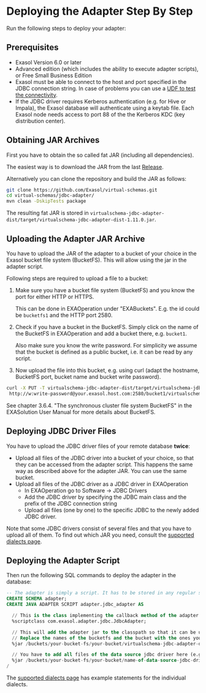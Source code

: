 # Deploying the Adapter Step By Step

Run the following steps to deploy your adapter:

## Prerequisites

* Exasol Version 6.0 or later
* Advanced edition (which includes the ability to execute adapter scripts), or Free Small Business Edition
* Exasol must be able to connect to the host and port specified in the JDBC connection string. In case of problems you can use a [UDF to test the connectivity](https://www.exasol.com/support/browse/SOL-307).
* If the JDBC driver requires Kerberos authentication (e.g. for Hive or Impala), the Exasol database will authenticate using a keytab file. Each Exasol node needs access to port 88 of the the Kerberos KDC (key distribution center).

## Obtaining JAR Archives

First you have to obtain the so called fat JAR (including all dependencies).

The easiest way is to download the JAR from the last [Release](https://github.com/Exasol/virtual-schemas/releases).

Alternatively you can clone the repository and build the JAR as follows:

```bash
git clone https://github.com/Exasol/virtual-schemas.git
cd virtual-schemas/jdbc-adapter/
mvn clean -DskipTests package
```

The resulting fat JAR is stored in `virtualschema-jdbc-adapter-dist/target/virtualschema-jdbc-adapter-dist-1.11.0.jar`.

## Uploading the Adapter JAR Archive

You have to upload the JAR of the adapter to a bucket of your choice in the Exasol bucket file system (BucketFS). This will allow using the jar in the adapter script.

Following steps are required to upload a file to a bucket:

1. Make sure you have a bucket file system (BucketFS) and you know the port for either HTTP or HTTPS.

   This can be done in EXAOperation under "EXABuckets". E.g. the id could be `bucketfs1` and the HTTP port 2580.
  
1. Check if you have a bucket in the BucketFS. Simply click on the name of the BucketFS in EXAOperation and add a bucket there, e.g. `bucket1`.

   Also make sure you know the write password. For simplicity we assume that the bucket is defined as a public bucket, i.e. it can be read by any script.
  
1. Now upload the file into this bucket, e.g. using curl (adapt the hostname, BucketFS port, bucket name and bucket write password).

```bash
curl -X PUT -T virtualschema-jdbc-adapter-dist/target/virtualschema-jdbc-adapter-dist-1.11.0.jar \
 http://w:write-password@your.exasol.host.com:2580/bucket1/virtualschema-jdbc-adapter-dist-1.11.0.jar
```

See chapter 3.6.4. "The synchronous cluster file system BucketFS" in the EXASolution User Manual for more details about BucketFS.

## Deploying JDBC Driver Files

You have to upload the JDBC driver files of your remote database **twice**:

* Upload all files of the JDBC driver into a bucket of your choice, so that they can be accessed from the adapter script.
  This happens the same way as described above for the adapter JAR. You can use the same bucket.
* Upload all files of the JDBC driver as a JDBC driver in EXAOperation
  - In EXAOperation go to Software -> JDBC Drivers
  - Add the JDBC driver by specifying the JDBC main class and the prefix of the JDBC connection string
  - Upload all files (one by one) to the specific JDBC to the newly added JDBC driver.

Note that some JDBC drivers consist of several files and that you have to upload all of them. To find out which JAR you need, consult the [supported dialects page](supported_sql_dialects.md).

## Deploying the Adapter Script

Then run the following SQL commands to deploy the adapter in the database:

```sql
-- The adapter is simply a script. It has to be stored in any regular schema.
CREATE SCHEMA adapter;
CREATE JAVA ADAPTER SCRIPT adapter.jdbc_adapter AS

  // This is the class implementing the callback method of the adapter script
  %scriptclass com.exasol.adapter.jdbc.JdbcAdapter;

  // This will add the adapter jar to the classpath so that it can be used inside the adapter script
  // Replace the names of the bucketfs and the bucket with the ones you used.
  %jar /buckets/your-bucket-fs/your-bucket/virtualschema-jdbc-adapter-dist-1.11.0.jar;

  // You have to add all files of the data source jdbc driver here (e.g. Hive JDBC driver files)
  %jar /buckets/your-bucket-fs/your-bucket/name-of-data-source-jdbc-driver.jar;
/
```

The [supported dialects page](supported-dialects.md) has example statements for the individual dialects.
